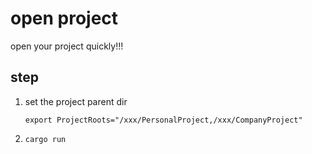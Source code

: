 # open project

open your project quickly!!!

## step
1. set the project parent dir
    ```
    export ProjectRoots="/xxx/PersonalProject,/xxx/CompanyProject"
    ```
2. `cargo run`